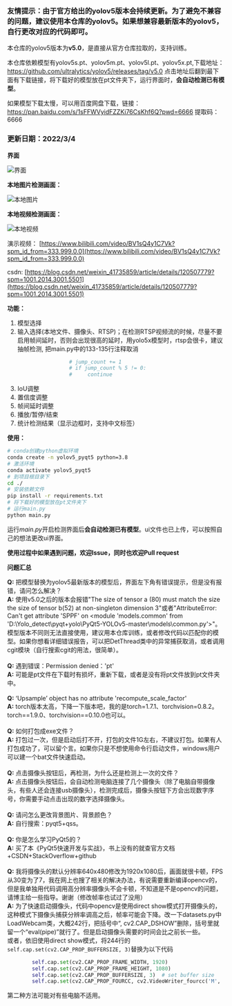 ### 友情提示：由于官方给出的yolov5版本会持续更新。为了避免不兼容的问题，建议使用本仓库的yolov5。如果想兼容最新版本的yolov5，自行更改对应的代码即可。
本仓库的yolov5版本为**v5.0**，是直接从官方仓库拉取的，支持训练。

本仓库依赖模型有yolov5s.pt、yolov5m.pt、yolov5l.pt、yolov5x.pt,下载地址：https://github.com/ultralytics/yolov5/releases/tag/v5.0
点击地址后翻到最下面有下载链接，将下载好的模型放在pt文件夹下，运行界面时，**会自动检测已有模型**。

如果模型下载太慢，可以用百度网盘下载，链接：https://pan.baidu.com/s/1sFFWVyidFZZKi76CsKhf6Q?pwd=6666 
提取码：6666

### 更新日期：2022/3/4

**界面**

![界面](https://github.com/Javacr/PyQt5-YOLOv5/blob/master/imgs/%E7%95%8C%E9%9D%A2.jpg)

**本地图片检测画面：**

![本地图片](https://github.com/Javacr/PyQt5-YOLOv5/blob/master/imgs/%E5%9B%BE%E7%89%87.png)

**本地视频检测画面：**

![本地视频](https://github.com/Javacr/PyQt5-YOLOv5/blob/master/imgs/%E8%A7%86%E9%A2%91.png)

演示视频：
[https://www.bilibili.com/video/BV1sQ4y1C7Vk?spm_id_from=333.999.0.0](https://www.bilibili.com/video/BV1sQ4y1C7Vk?spm_id_from=333.999.0.0)

csdn:
[https://blog.csdn.net/weixin_41735859/article/details/120507779?spm=1001.2014.3001.5501](https://blog.csdn.net/weixin_41735859/article/details/120507779?spm=1001.2014.3001.5501)

**功能：**

1. 模型选择
2. 输入选择(本地文件、摄像头、RTSP)；在检测RTSP视频流的时候，尽量不要启用帧间延时，否则会出现很高的延时，用yolo5x模型时，rtsp会很卡，建议抽帧检测, 把main.py中的133-135行注释取消
```python
                    # jump_count += 1
                    # if jump_count % 5 != 0:
                    #     continue
```

3. IoU调整
4. 置信度调整
5. 帧间延时调整
6. 播放/暂停/结束
7. 统计检测结果（显示边框时，支持中文标签）


**使用：**
```bash
# conda创建python虚拟环境
conda create -n yolov5_pyqt5 python=3.8
# 激活环境
conda activate yolov5_pyqt5
# 到项目根目录下
cd ./
# 安装依赖文件
pip install -r requirements.txt
# 将下载好的模型放在pt文件夹下
# 运行main.py
python main.py
```
运行*main.py*开启检测界面后**会自动检测已有模型**。ui文件也已上传，可以按照自己的想法更改ui界面。

**使用过程中如果遇到问题，欢迎Issue，同时也欢迎Pull request**

**问题汇总**

**Q:** 把模型替换为yolov5最新版本的模型后，界面左下角有错误提示，但是没有报错，请问怎么解决？<br />
**A:** 使用v5.0之后的版本会报错"The size of tensor a (80) must match the size the size of tensor b(52) at non-singleton dimension 3"或者"AttributeError: Can't get attribute 'SPPF' on <module 'models.common' from 'D:\\Yolo_detect\\pyqt+yolo\\PyQt5-YOLOv5-master\\models\\common.py'>"。模型版本不同则无法直接使用，建议用本仓库训练，或者修改代码以匹配你的模型。如果你想看详细错误报告，可以把DetThread类中的异常捕获取消，或者调用cgit模块（自行搜索cgit的用法，很简单）。
<br /><br />
**Q:** 遇到错误：Permission denied：'pt'<br />
**A:** 可能是pt文件在下载时有损坏，重新下载，或者是没有将pt文件放到pt文件夹中。
<br /><br />
**Q:** ‘Upsample’ object has no attribute 'recompute_scale_factor'<br />
**A:** torch版本太高，下降一下版本吧，我的是torch=1.7.1、torchvision=0.8.2。torch==1.9.0、torchvision==0.10.0也可以。
<br /><br />
**Q:** 如何打包成exe文件？<br />
**A:** 打包过一次，但是启动后打不开，打包的文件1G左右，不建议打包。如果有人打包成功了，可以留个言。如果你只是不想使用命令行启动文件，windows用户可以建一个bat文件快速启动。
<br /><br />
**Q:** 点击摄像头按钮后，再检测，为什么还是检测上一次的文件？<br />
**A:** 点击摄像头按钮后，会自动检测电脑连接了几个摄像头（除了电脑自带摄像头，有些人还会连接usb摄像头），检测完成后，摄像头按钮下方会出现数字序号，你需要手动点击出现的数字选择摄像头。
<br /><br />
**Q:** 请问怎么更改背景图片、背景颜色？<br />
**A:** 自行搜索：pyqt5+qss。
<br /><br />
**Q:** 你是怎么学习PyQt5的？<br />
**A:** 买了本《PyQt5快速开发与实战》，书上没有的就查官方文档+CSDN+StackOverflow+github
<br /><br />
**Q:** 我将摄像头的默认分辨率640x480修改为1920x1080后，画面就很卡顿，FPS从30变为了7，我在网上也搜了相关的解决办法，有说需要重新编译opencv的，但是我单独用代码调用高分辨率摄像头不会卡顿，不知道是不是opencv的问题，请博主给一些指导。谢谢（修改帧率也试过了没用）<br />
**A:** 为了快速启动摄像头，代码中opencv是使用direct show模式打开摄像头的，这种模式下摄像头捕获分辨率调高之后，帧率可能会下降。改一下datasets.py中LoadWebcam类，大概242行，把括号中“, cv2.CAP_DSHOW”删除，括号里就留一个“eval(pipe)”就行了。但是启动摄像头需要的时间会比之前长一些。<br />或者，依旧使用direct show模式，将244行的`self.cap.set(cv2.CAP_PROP_BUFFERSIZE, 3)`替换为以下代码
```python
        self.cap.set(cv2.CAP_PROP_FRAME_WIDTH, 1920)
        self.cap.set(cv2.CAP_PROP_FRAME_HEIGHT, 1080)
        self.cap.set(cv2.CAP_PROP_BUFFERSIZE, 3)  # set buffer size
        self.cap.set(cv2.CAP_PROP_FOURCC, cv2.VideoWriter_fourcc('M', 'J', 'P', 'G'))
```
第二种方法可能对有些电脑不适用。
